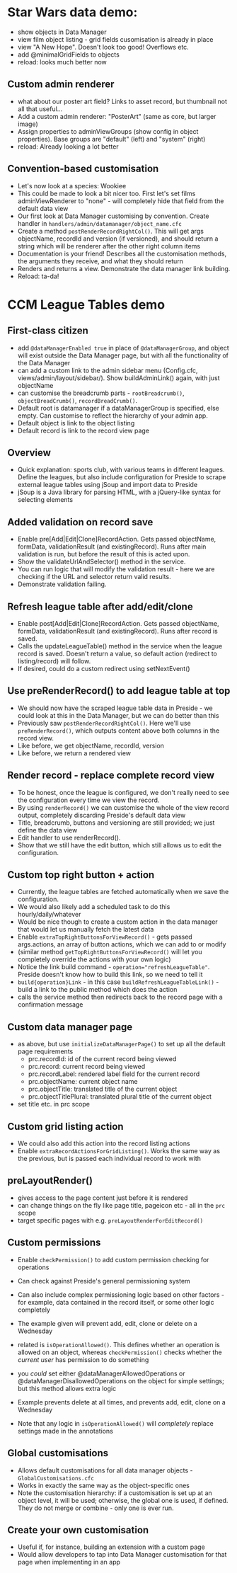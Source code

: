 # Star Wars data demo:

- show objects in Data Manager
- view film object listing - grid fields cusomisation is already in place
- view "A New Hope". Doesn't look too good! Overflows etc.
- add @minimalGridFields to objects
- reload: looks much better now

## Custom admin renderer
- what about our poster art field? Links to asset record, but thumbnail not all that useful...
- Add a custom admin renderer: "PosterArt" (same as core, but larger image)
- Assign properties to adminViewGroups (show config in object properties). Base groups are "default" (left) and "system" (right)
- reload: Already looking a lot better

## Convention-based customisation
- Let's now look at a species: Wookiee
- This could be made to look a bit nicer too. First let's set films adminViewRenderer to "none" - will completely hide that field from the default data view
- Our first look at Data Manager customising by convention. Create handler in `handlers/admin/datamanager/object_name.cfc`
- Create a method `postRenderRecordRightCol()`. This will get args objectName, recordId and version (if versioned), and should return a string which will be renderer after the other right column items
- Documentation is your friend! Describes all the customisation methods, the arguments they receive, and what they should return
- Renders and returns a view. Demonstrate the data manager link building.
- Reload: ta-da!


# CCM League Tables demo

## First-class citizen
- add `@dataManagerEnabled true` in place of `@dataManagerGroup`, and object will exist outside the Data Manager page, but with all the functionality of the Data Manager
- can add a custom link to the admin sidebar menu (Config.cfc, views/admin/layout/sidebar/). Show buildAdminLink() again, with just objectName
- can customise the breadcrumb parts - `rootBreadcrumb()`, `objectBreadCrumb()`, `recordBreadCrumb()`.
- Default root is datamanager if a dataManagerGroup is specified, else empty. Can customise to reflect the hierarchy of your admin app.
- Default object is link to the object listing
- Default record is link to the record view page

## Overview
- Quick explanation: sports club, with various teams in different leagues. Define the leagues, but also include configuration for Preside to scrape external league tables using jSoup and import data to Preside
- jSoup is a Java library for parsing HTML, with a jQuery-like syntax for selecting elements

## Added validation on record save
- Enable pre[Add|Edit|Clone]RecordAction. Gets passed objectName, formData, validationResult (and existingRecord). Runs after main validation is run, but before the result of this is acted upon.
- Show the validateUrlAndSelector() method in the service.
- You can run logic that will modify the validation result - here we are checking if the URL and selector return valid results.
- Demonstrate validation failing.

## Refresh league table after add/edit/clone
- Enable post[Add|Edit|Clone]RecordAction. Gets passed objectName, formData, validationResult (and existingRecord). Runs after record is saved.
- Calls the updateLeagueTable() method in the service when the league record is saved. Doesn't return a value, so default action (redirect to listing/record) will follow.
- If desired, could do a custom redirect using setNextEvent()

## Use preRenderRecord() to add league table at top
- We should now have the scraped league table data in Preside - we could look at this in the Data Manager, but we can do better than this
- Previously saw `postRenderRecordRightCol()`. Here we'll use `preRenderRecord()`, which outputs content above both columns in the record view.
- Like before, we get objectName, recordId, version
- Like before, we return a rendered view

## Render record - replace complete record view
- To be honest, once the league is configured, we don't really need to see the configuration every time we view the record.
- By using `renderRecord()` we can customise the whole of the view record output, completely discarding Preside's default data view
- Title, breadcrumb, buttons and versioning are still provided; we just define the data view
- Edit handler to use renderRecord().
- Show that we still have the edit button, which still allows us to edit the configuration.

## Custom top right button + action
- Currently, the league tables are fetched automatically when we save the configuration.
- We would also likely add a scheduled task to do this hourly/daily/whatever
- Would be nice though to create a custom action in the data manager that would let us manually fetch the latest data
- Enable `extraTopRightButtonsForViewRecord()` - gets passed args.actions, an array of button actions, which we can add to or modify
- (similar method `getTopRightButtonsForViewRecord()` will let you completely override the actions with your own logic)
- Notice the link build command - `operation="refreshLeagueTable"`. Preside doesn't know how to build this link, so we need to tell it
- `build{operation}Link` - in this case `buildRefreshLeagueTableLink()` - build a link to the public method which does the action
- calls the service method then redirects back to the record page with a confirmation message

## Custom data manager page
- as above, but use `initializeDataManagerPage()` to set up all the default page requirements
	- prc.recordId: id of the current record being viewed
	- prc.record: current record being viewed
	- prc.recordLabel: rendered label field for the current record
	- prc.objectName: current object name
	- prc.objectTitle: translated title of the current object
	- prc.objectTitlePlural: translated plural title of the current object
- set title etc. in prc scope

## Custom grid listing action
- We could also add this action into the record listing actions
- Enable `extraRecordActionsForGridListing()`. Works the same way as the previous, but is passed each individual record to work with

## preLayoutRender()
- gives access to the page content just before it is rendered
- can change things on the fly like page title, pageicon etc - all in the `prc` scope
- target specific pages with e.g. `preLayoutRenderForEditRecord()`

## Custom permissions
- Enable `checkPermission()` to add custom permission checking for operations
- Can check against Preside's general permissioning system
- Can also include complex permissioning logic based on other factors - for example, data contained in the record itself, or some other logic completely
- The example given will prevent add, edit, clone or delete on a Wednesday

- related is `isOperationAllowed()`. This defines whether an operation is allowed on an object, whereas `checkPermission()` checks whether the _current user_ has permission to do something
- you _could_ set either @dataManagerAllowedOperations or @dataManagerDisallowedOperations on the object for simple settings; but this method allows extra logic
- Example prevents delete at all times, and prevents add, edit, clone on a Wednesday
- Note that any logic in `isOperationAllowed()` will _completely_ replace settings made in the annotations

## Global customisations
- Allows default customisations for all data manager objects - `GlobalCustomisations.cfc`
- Works in exactly the same way as the object-specific ones
- Note the customisation hierarchy: if a customisation is set up at an object level, it will be used; otherwise, the global one is used, if defined. They do not merge or combine - only one is ever run.

## Create your own customisation
- Useful if, for instance, building an extension with a custom page
- Would allow developers to tap into Data Manager customisation for that page when implementing in an app
